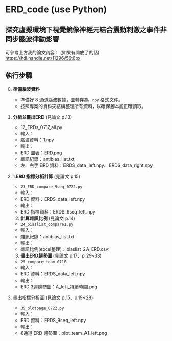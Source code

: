 # ERD_code (use Python)

## 探究虛擬環境下視覺鏡像神經元結合震動刺激之事件非同步腦波律動影響
可參考上方我的論文內容： (如果有開放了的話)
https://hdl.handle.net/11296/56t6px

## 執行步驟

0. **準備腦波資料**
   - 準備好 8 通道腦波數據，並轉存為 `.npy` 格式文件。
   - 按照專案的資料夾結構整理所有資料，以確保腳本能正確讀取。
   
1. **分析並畫出ERD** (見論文 p.13)
   - 12_ERDs_0717_all.py
   - 輸入：
   - 腦波資料：1.npy
   - 輸出：
   - ERD 圖表：ERD.png
   - 雜訊紀錄：antibias_list.txt
   - 左、右手 ERD 資料：ERDS_data_left.npy、ERDS_data_right.npy
   
2.
   1.**ERD 指標分析計算** (見論文 p.15)
   - `23_ERD_compare_9seq_0722.py`
   - 輸入：
   - ERD 資料：ERDS_data_left.npy
   - 輸出：
   - ERD 指標資料：ERDS_9seq_left.npy

   2. **計算雜訊比例** (見論文 p.14)
   - `24_biaslist_compare1.py`
   - 輸入：
   - 雜訊紀錄：antibias_list.txt
   - 輸出：
   - 雜訊比例(excel整理)：biaslist_2A_ERD.csv
    
   3. **畫出ERD趨勢圖** (見論文 p.17、p.29~33)
   - `25_compare_team_0718`
   - 輸入：
   - ERD 資料：ERDS_data_left.npy
   - 輸出：
   - ERD 3週趨勢圖：A_left_持續時間.png
  
3. 畫出指標分析圖 (見論文 p.15、p.19~28)
   - `35_plotpage_0722.py`
   - 輸入：
   - ERD 資料：ERDS_9seq_left.npy
   - 輸出：
   - 8通道 ERD 趨勢圖：plot_team_A1_left.png
